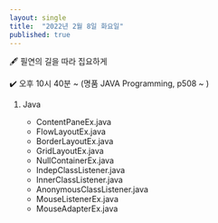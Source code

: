 ```yaml
---
layout: single
title:  "2022년 2월 8일 화요일"
published: true
---
```


🖋️ 필연의 길을 따라 집요하게

✔️ 오후 10시 40분 ~ (명품 JAVA Programming, p508 ~ )



1. Java

   - ContentPaneEx.java
   - FlowLayoutEx.java
   - BorderLayoutEx.java
   - GridLayoutEx.java
   - NullContainerEx.java
   - IndepClassListener.java
   - InnerClassListener.java
   - AnonymousClassListener.java
   - MouseListenerEx.java
   - MouseAdapterEx.java
